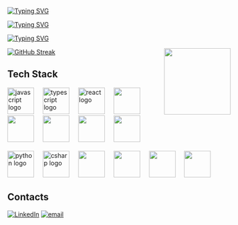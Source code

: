 <div style="display:"flex" ">
  <span>
    
[![Typing SVG](https://typingsvg.vercel.app/api/svg?height=37&repeat=false&backgroundOpacity=0&center=false&vCenter=false&border=false&cursorStyle=blank&deletionBehavior=stay&lines=%5B%7B%22text%22%3A%22I%27m%22%2C%22font%22%3A%22%22%2C%22color%22%3A%22%237900db%22%2C%22fontSize%22%3A30%2C%22letterSpacing%22%3A%220.01em%22%2C%22typingSpeed%22%3A0.2%2C%22deleteSpeed%22%3A0.2%2C%22fontWeight%22%3A%22600%22%7D%5D)](https://github.com/whiteSHADOW1234/TypingSVG)

[![Typing SVG](https://typingsvg.vercel.app/api/svg?height=55&repeat=false&backgroundOpacity=0&center=false&vCenter=false&border=false&cursorStyle=blank&deletionBehavior=stay&lines=%5B%7B%22text%22%3A%22Mirza+Usman+Baig%22%2C%22font%22%3A%22%22%2C%22color%22%3A%22%239a1fff%22%2C%22fontSize%22%3A40%2C%22letterSpacing%22%3A%220.01em%22%2C%22typingSpeed%22%3A0.2%2C%22deleteSpeed%22%3A0.2%2C%22fontWeight%22%3A%22600%22%7D%5D)](https://github.com/whiteSHADOW1234/TypingSVG)
</span>
</div>

[![Typing SVG](https://typingsvg.vercel.app/api/svg?height=55&backgroundOpacity=0&center=false&vCenter=false&border=false&cursorStyle=underline&deletionBehavior=clear&lines=%5B%7B%22text%22%3A%22Full+stack+Developer%22%2C%22font%22%3A%22%22%2C%22color%22%3A%22%237b00e0%22%2C%22fontSize%22%3A30%2C%22letterSpacing%22%3A%220.01em%22%2C%22typingSpeed%22%3A0.2%2C%22deleteSpeed%22%3A0.2%2C%22fontWeight%22%3A%22500%22%7D%5D)](https://github.com/whiteSHADOW1234/TypingSVG)
<br>


[![GitHub Streak](https://nirzak-streak-stats.vercel.app?user=Code-Mindscape&theme=midnight-purple&hide_border=true&border_radius=20.6&date_format=j%20M%5B%20Y%5D)](https://git.io/streak-stats)
<img align="right" height="150" src="https://res.cloudinary.com/codemindscape/image/upload/v1760450752/Generated_Image_October_13_2025_-_6_47PM_1_1_wypsqp.png"  />

###

<div align="left">
  <h2>Tech Stack</h2>
  <img src="https://cdn.jsdelivr.net/gh/devicons/devicon/icons/javascript/javascript-original.svg" height="60" alt="javascript logo"  />
  <img width="12" />
  <img src="https://cdn.jsdelivr.net/gh/devicons/devicon/icons/typescript/typescript-original.svg" height="60" alt="typescript logo"  />
  <img width="12" />
  <img src="https://cdn.jsdelivr.net/gh/devicons/devicon/icons/react/react-original.svg" height="60" alt="react logo"  />
  <img width="12" />
  <img src="https://cdn.jsdelivr.net/gh/devicons/devicon@latest/icons/nextjs/nextjs-original.svg" height="60" />
  <img width="12" />
  <img src="https://cdn.jsdelivr.net/gh/devicons/devicon@latest/icons/nodejs/nodejs-original.svg" height="60" />
  <img width="12" />
  <img src="https://cdn.jsdelivr.net/gh/devicons/devicon@latest/icons/electron/electron-original.svg" height="60"/>
  <img width="12" />
  <img src="https://cdn.jsdelivr.net/gh/devicons/devicon@latest/icons/mongodb/mongodb-original.svg" height="60"/>
  <img width="12" />
  <img src="https://cdn.jsdelivr.net/gh/devicons/devicon@latest/icons/mysql/mysql-original-wordmark.svg" height="60"/>
  <br>
  <br>
  <img src="https://cdn.jsdelivr.net/gh/devicons/devicon/icons/python/python-original.svg" height="60" alt="python logo"  />
  <img width="12" />
  <img src="https://cdn.jsdelivr.net/gh/devicons/devicon/icons/csharp/csharp-original.svg" height="60" alt="csharp logo"  />
  <img width="12" />
  <img src="https://cdn.jsdelivr.net/gh/devicons/devicon@latest/icons/cplusplus/cplusplus-original.svg" height="60"/>
  <img width="12" />
  <img src="https://cdn.jsdelivr.net/gh/devicons/devicon@latest/icons/postgresql/postgresql-original.svg" height="60" />
  <img width="12" />
  <img src="https://cdn.jsdelivr.net/gh/devicons/devicon@latest/icons/prisma/prisma-original.svg" height="60"/>
  <img width="12" />
  <img src="https://cdn.jsdelivr.net/gh/devicons/devicon@latest/icons/googlecloud/googlecloud-original.svg" height="60"/>
  <img width="12" />
</div>

###

<div align="left">
  <h2>Contacts</h2>

[![LinkedIn](https://img.shields.io/badge/LinkedIn-%230077B5.svg?logo=linkedin&logoColor=white)](https://linkedin.com/in/mirza-usman-io) [![email](https://img.shields.io/badge/Email-D14836?logo=gmail&logoColor=white)](mailto:mirzausmanmu07842@gmail.com) 
</div>
